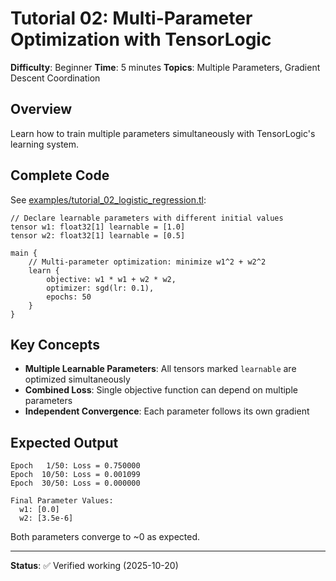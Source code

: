 # Tutorial 02: Multi-Parameter Optimization with TensorLogic

**Difficulty**: Beginner
**Time**: 5 minutes
**Topics**: Multiple Parameters, Gradient Descent Coordination

## Overview

Learn how to train multiple parameters simultaneously with TensorLogic's learning system.

## Complete Code

See [examples/tutorial_02_logistic_regression.tl](../examples/tutorial_02_logistic_regression.tl):

```tensorlogic
// Declare learnable parameters with different initial values
tensor w1: float32[1] learnable = [1.0]
tensor w2: float32[1] learnable = [0.5]

main {
    // Multi-parameter optimization: minimize w1^2 + w2^2
    learn {
        objective: w1 * w1 + w2 * w2,
        optimizer: sgd(lr: 0.1),
        epochs: 50
    }
}
```

## Key Concepts

- **Multiple Learnable Parameters**: All tensors marked `learnable` are optimized simultaneously
- **Combined Loss**: Single objective function can depend on multiple parameters
- **Independent Convergence**: Each parameter follows its own gradient

## Expected Output

```
Epoch   1/50: Loss = 0.750000
Epoch  10/50: Loss = 0.001099
Epoch  30/50: Loss = 0.000000

Final Parameter Values:
  w1: [0.0]
  w2: [3.5e-6]
```

Both parameters converge to ~0 as expected.

---

**Status**: ✅ Verified working (2025-10-20)
